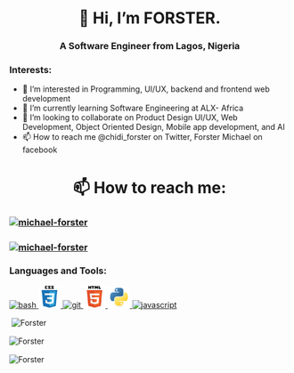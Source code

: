 <h1 align="center">👋 Hi, I’m FORSTER.
  
<h3 align="center">A Software Engineer from Lagos, Nigeria</h3>

<h3 align="left">Interests:</h3>

- 👀 I’m interested in Programming, UI/UX, backend and frontend web development
- 🌱 I’m currently learning Software Engineering at ALX- Africa
- 💞️ I’m looking to collaborate on Product Design UI/UX, Web Development, Object Oriented Design, Mobile app development, and AI
- 📫 How to reach me @chidi_forster on Twitter, Forster Michael on facebook


  
<h1 align="center">📫 How to reach me:</h3>
<p align="left">
<h3 align="left"><a href="https://www.linkedin.com/in/forster-udemezue-c/" target="blank"><img align="center" src="https://raw.githubusercontent.com/rahuldkjain/github-profile-readme-generator/master/src/images/icons/Social/linked-in-alt.svg" alt="michael-forster" height="30" width="40" /></a>  <h3 align="left"><a href="https://twitter.com/chidi_forster" target="blank"><img align="center" src="https://raw.githubusercontent.com/rahuldkjain/github-profile-readme-generator/master/src/images/icons/Social/twitter.svg" alt="michael-forster" height="30" width="40" /></a> <h3 align="left">

<h3 align="left">Languages and Tools:</h3>

<p align="left"> <a href="https://www.gnu.org/software/bash/" target="_blank" rel="noreferrer"> <img src="https://www.vectorlogo.zone/logos/gnu_bash/gnu_bash-icon.svg" alt="bash" width="40" height="40"/> </a> <a href="https://www.w3schools.com/css/" target="_blank" rel="noreferrer"> <img src="https://raw.githubusercontent.com/devicons/devicon/master/icons/css3/css3-original-wordmark.svg" alt="css3" width="40" height="40"/> </a> <a href="https://git-scm.com/" target="_blank" rel="noreferrer"> <img src="https://www.vectorlogo.zone/logos/git-scm/git-scm-icon.svg" alt="git" width="40" height="40"/> </a> <a href="https://www.w3.org/html/" target="_blank" rel="noreferrer"> <img src="https://raw.githubusercontent.com/devicons/devicon/master/icons/html5/html5-original-wordmark.svg" alt="html5" width="40" height="40"/> </a> <a href="https://www.python.org" target="_blank" rel="noreferrer"> <img src="https://raw.githubusercontent.com/devicons/devicon/master/icons/python/python-original.svg" alt="python" width="40" height="40"/> </a> <a href="https://www.w3schools.com/js/" target="_blank" rel="noreferrer"> <img src="https://www.w3schools.com/whatis/img_js.png" alt="javascript" width="40" height="40"/> </a>
  
<p>&nbsp;<img align="center" src="https://github-readme-stats.vercel.app/api?username=Forster112&show_icons=true&locale=en" alt="Forster" /></p>



<p><img align="center" src="https://github-readme-streak-stats.herokuapp.com/?user=Forster112&" alt="Forster" /></p>
  
<p><img align="center" src="https://github-readme-stats.vercel.app/api/top-langs?username=Forster112&show_icons=true&locale=en&layout=compact" alt="Forster" /></p>
<!---
Forster112/Forster112 is a ✨ special ✨ repository because its `README.md` (this file) appears on your GitHub profile.
You can click the Preview link to take a look at your changes.
--->

